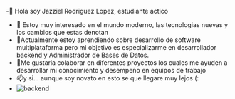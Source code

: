 -👋 Hola soy Jazziel Rodriguez Lopez, estudiante actico
- 👀 Estoy muy interesado en el mundo moderno, las tecnologias nuevas y los cambios que estas denotan
- 🌱Actualmente estoy aprendiendo sobre desarrollo de software multiplataforma pero mi objetivo es especializarme en desarrollador backend y Administrador de Bases de Datos.
- 💞️Me gustaria colaborar en diferentes proyectos los cuales me ayuden a desarrollar mi conocimiento y desempeño en equipos de trabajo
- 📫y si... aunque soy novato en esto se que llegare muy lejos (:
- ![backend](https://github.com/JazzoLopez/JazzoLopez/assets/142863354/274aeb93-90cf-44ed-9b95-d6e1f4a4ddf9)
